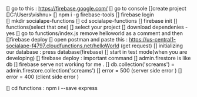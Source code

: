 [] go to this : https://firebase.google.com/
[] go to console 
[]create project
[]C:\Users\vishnu> 
[]   npm i -g firebase-tools
[]  firebase login  
[]  mkdir socialape-functions 
[]  cd  socialape-functions 
[] firebase init 
[] functions(select that one)
[] select your project 
[] download dependenies - yes
[] go to functions/index.js remove helloworld as a comment and then 
[]firebase deploy
[] open postman and paste this : https://us-central1-socialape-f4797.cloudfunctions.net/helloWorld  (get request)
[] initializing our database : press database(firebase)
[] start in test mode(when you are developing)
[] firebase deploy : important command 
[] admin.firestore is like db 
[] firebase serve not working for me .
[] db.collection('screams') = admin.firestore.collection('screams') 
[] error = 500 (server side error )
[]  error = 400 (client side error )


[] cd functions : npm i --save express

   